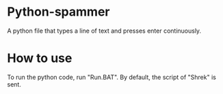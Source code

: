 # Python-spammer
A python file that types a line of text and presses enter continuously.
# How to use
To run the python code, run "Run.BAT". By default, the script of "Shrek" is sent.
